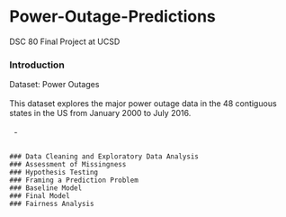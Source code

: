 # Power-Outage-Predictions
DSC 80 Final Project at UCSD

### Introduction
Dataset: Power Outages
<br/> 
<br/> This dataset explores the major power outage data in the 48 contiguous states in the US from January 2000 to July 2016. 
<br/>
<br/> &nbsp;  - 
```

### Data Cleaning and Exploratory Data Analysis
### Assessment of Missingness
### Hypothesis Testing
### Framing a Prediction Problem
### Baseline Model
### Final Model
### Fairness Analysis
